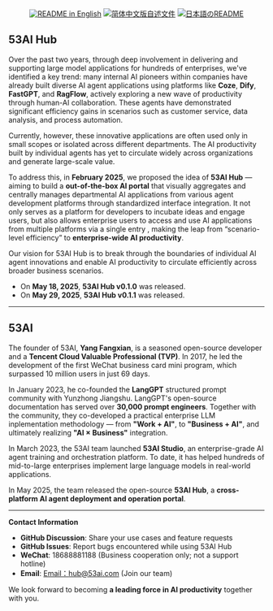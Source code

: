 <div align="center">
  <a href="./README.md"><img alt="README in English" src="https://img.shields.io/badge/English-d9d9d9"></a>
  <a href="./README_CN.md"><img alt="简体中文版自述文件" src="https://img.shields.io/badge/简体中文-d9d9d9"></a>
  <a href="./README_JA.md"><img alt="日本語のREADME" src="https://img.shields.io/badge/日本語-d9d9d9"></a>
</div>

## 53AI Hub

Over the past two years, through deep involvement in delivering and supporting large model applications for hundreds of enterprises, we've identified a key trend: many internal AI pioneers within companies have already built diverse AI agent applications using platforms like **Coze**, **Dify**, **FastGPT**, and **RagFlow**, actively exploring a new wave of productivity through human-AI collaboration. These agents have demonstrated significant efficiency gains in scenarios such as customer service, data analysis, and process automation.

Currently, however, these innovative applications are often used only in small scopes or isolated across different departments. The AI productivity built by individual agents has yet to circulate widely across organizations and generate large-scale value.

To address this, in **February 2025**, we proposed the idea of **53AI Hub** — aiming to build a **out-of-the-box AI portal** that visually aggregates and centrally manages departmental AI applications from various agent development platforms through standardized interface integration. It not only serves as a platform for developers to incubate ideas and engage users, but also allows enterprise users to access and use AI applications from multiple platforms via a single entry , making the leap from “scenario-level efficiency” to **enterprise-wide AI productivity**.

Our vision for 53AI Hub is to break through the boundaries of individual AI agent innovations and enable AI productivity to circulate efficiently across broader business scenarios.

* On **May 18, 2025**,  **53AI Hub v0.1.0** was released.
* On **May 29, 2025**,  **53AI Hub v0.1.1** was released.

---

## 53AI

The founder of 53AI, **Yang Fangxian**, is a seasoned open-source developer and a **Tencent Cloud Valuable Professional (TVP)**. In 2017, he led the development of the first WeChat business card mini program, which surpassed 10 million users in just 69 days.

In January 2023, he co-founded the **LangGPT** structured prompt community with Yunzhong Jiangshu. LangGPT's open-source documentation has served over **30,000 prompt engineers**. Together with the community, they co-developed a practical enterprise LLM inplementation methodology — from **"Work + AI"**, to **"Business + AI"**, and ultimately realizing **"AI × Business"** integration.

In March 2023, the 53AI team launched **53AI Studio**, an enterprise-grade AI agent training and orchestration platform. To date, it has helped hundreds of mid-to-large enterprises implement large language models in real-world applications.

In May 2025, the team released the open-source **53AI Hub**, a **cross-platform AI agent deployment and operation portal**.

---

**Contact Information**

* **GitHub Discussion**: Share your use cases and feature requests
* **GitHub Issues**: Report bugs encountered while using 53AI Hub
* **WeChat**: 18688881188 (Business cooperation only; not a support hotline)
* **Email**: [Email：hub@53ai.com](mailto:hub@53ai.com) (Join our team)

We look forward to becoming **a leading force in AI productivity**  together with you.

